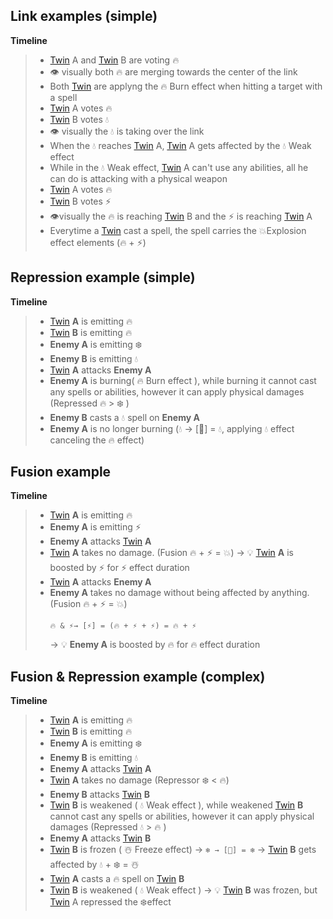 ## Link examples (simple)

**Timeline**

> * [Twin](<../Twin.md>) A and [Twin](<../Twin.md>) B are voting 🔥
> * 👁️ visually both 🔥 are merging towards the center of the link
> * Both [Twin](<../Twin.md>) are applyng the 🔥 Burn effect when hitting a target with a spell
> * [Twin](<../Twin.md>) A votes 🔥
> * [Twin](<../Twin.md>) B votes 💧
> * 👁️ visually the 💧 is taking over the link
> * When the 💧 reaches [Twin](<../Twin.md>) A, [Twin](<../Twin.md>) A gets affected by the 💧 Weak effect
> * While in the 💧 Weak effect, [Twin](<../Twin.md>) A can't use any abilities, all he can do is attacking with a physical weapon
> * [Twin](<../Twin.md>) A votes 🔥
> * [Twin](<../Twin.md>) B votes ⚡️
> * 👁️visually the 🔥 is reaching [Twin](<../Twin.md>) B and the ⚡️ is reaching [Twin](<../Twin.md>) A
> * Everytime a [Twin](<../Twin.md>) cast a spell, the spell carries the 💥Explosion effect elements (🔥 + ⚡️)

## Repression example (simple)

**Timeline**

> * [Twin](<../Twin.md>) **A** is emitting 🔥
> * [Twin](<../Twin.md>) **B** is emitting 🔥
> * **Enemy A** is emitting ❄️
> * **Enemy B** is emitting 💧
> * [Twin](<../Twin.md>) **A** attacks **Enemy A**
> * **Enemy A** is burning( 🔥 Burn effect ), while burning it cannot cast any spells or abilities, however it can apply physical damages (Repressed 🔥 > ❄️ )
> * **Enemy B** casts a 💧 spell on **Enemy A**
> * **Enemy A** is no longer burning (💧 → \[🚫\] = 💧, applying 💧 effect canceling the 🔥 effect)

## Fusion example

**Timeline**

> * [Twin](<../Twin.md>) **A** is emitting 🔥
> * **Enemy A** is emitting ⚡️
> * **Enemy A** attacks [Twin](<../Twin.md>) **A**
> * [Twin](<../Twin.md>) **A** takes no damage. (Fusion 🔥 + ⚡️ = 💥)
>   → 💡 [Twin](<../Twin.md>) **A** is boosted by ⚡️ for ⚡️ effect duration
> * [Twin](<../Twin.md>) **A** attacks **Enemy A**
> * **Enemy A** takes no damage without being affected by anything. (Fusion 🔥 + ⚡️ = 💥)
>   ```
>   🔥 & ⚡️→ [⚡️] = (🔥 + ⚡️ + ⚡️) = 🔥 + ⚡️
>   ```
>   → 💡 **Enemy A** is boosted by 🔥 for 🔥 effect duration

## Fusion & Repression example (complex)

**Timeline**

> * [Twin](<../Twin.md>) **A** is emitting 🔥
> * [Twin](<../Twin.md>) **B** is emitting 🔥
> * **Enemy A** is emitting ❄️
> * **Enemy B** is emitting 💧
> * **Enemy A** attacks [Twin](<../Twin.md>) **A**
> * [Twin](<../Twin.md>) **A** takes no damage (Repressor ❄️ < 🔥)
> * **Enemy B** attacks [Twin](<../Twin.md>) **B**
> * [Twin](<../Twin.md>) **B** is weakened ( 💧 Weak effect ), while weakened [Twin](<../Twin.md>) **B** cannot cast any spells or abilities, however it can apply physical damages (Repressed 💧 > 🔥 )
> * **Enemy A** attacks [Twin](<../Twin.md>) **B**
> * [Twin](<../Twin.md>) **B** is frozen ( ☃️ Freeze effect)
>   → `❄️ → [🚫] = ❄️`
>   → [Twin](<../Twin.md>) **B** gets affected by 💧 + ❄️ = ☃️
> * [Twin](<../Twin.md>) **A** casts a 🔥 spell on [Twin](<../Twin.md>) **B**
> * [Twin](<../Twin.md>) **B** is weakened ( 💧 Weak effect ) 
>   → 💡 [Twin](<../Twin.md>) **B** was frozen, but [Twin](<../Twin.md>) A repressed the ❄️effect 